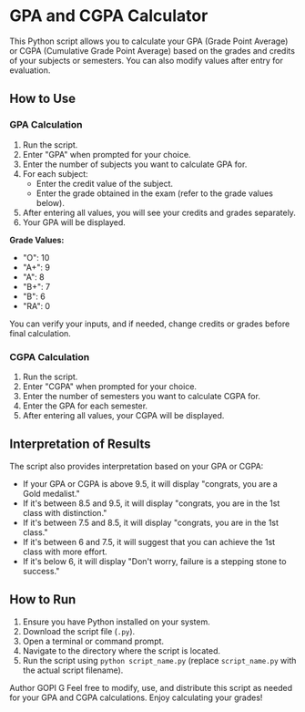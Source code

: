 # GPA and CGPA Calculator

This Python script allows you to calculate your GPA (Grade Point Average) or CGPA (Cumulative Grade Point Average) based on the grades and credits of your subjects or semesters. You can also modify values after entry for evaluation.

## How to Use

### GPA Calculation

1. Run the script.
2. Enter "GPA" when prompted for your choice.
3. Enter the number of subjects you want to calculate GPA for.
4. For each subject:
   - Enter the credit value of the subject.
   - Enter the grade obtained in the exam (refer to the grade values below).
5. After entering all values, you will see your credits and grades separately.
6. Your GPA will be displayed.

**Grade Values:**

- "O": 10
- "A+": 9
- "A": 8
- "B+": 7
- "B": 6
- "RA": 0

You can verify your inputs, and if needed, change credits or grades before final calculation.

### CGPA Calculation

1. Run the script.
2. Enter "CGPA" when prompted for your choice.
3. Enter the number of semesters you want to calculate CGPA for.
4. Enter the GPA for each semester.
5. After entering all values, your CGPA will be displayed.

## Interpretation of Results

The script also provides interpretation based on your GPA or CGPA:

- If your GPA or CGPA is above 9.5, it will display "congrats, you are a Gold medalist."
- If it's between 8.5 and 9.5, it will display "congrats, you are in the 1st class with distinction."
- If it's between 7.5 and 8.5, it will display "congrats, you are in the 1st class."
- If it's between 6 and 7.5, it will suggest that you can achieve the 1st class with more effort.
- If it's below 6, it will display "Don't worry, failure is a stepping stone to success."

## How to Run

1. Ensure you have Python installed on your system.
2. Download the script file (`.py`).
3. Open a terminal or command prompt.
4. Navigate to the directory where the script is located.
5. Run the script using `python script_name.py` (replace `script_name.py` with the actual script filename).


Author
GOPI G
Feel free to modify, use, and distribute this script as needed for your GPA and CGPA calculations. Enjoy calculating your grades!